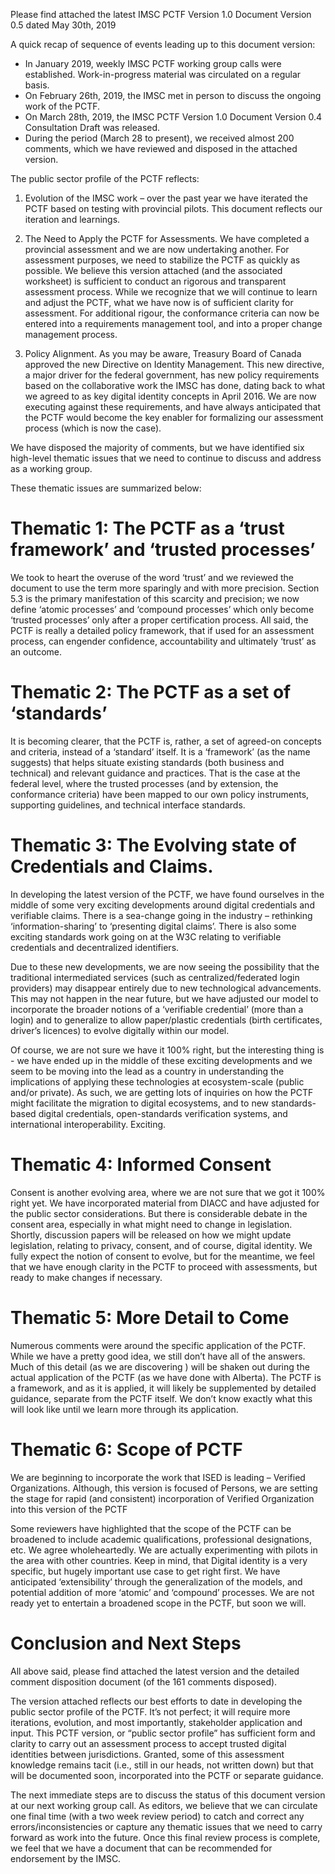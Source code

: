 Please find attached the latest IMSC PCTF Version 1.0 Document Version 0.5 dated May 30th, 2019

A quick recap of sequence of events leading up to this document version:

* In January 2019, weekly IMSC PCTF working group calls were established.  Work-in-progress material was circulated on a regular basis. 
* On February 26th, 2019, the IMSC met in person to discuss the ongoing work of the PCTF. 
* On March 28th, 2019, the IMSC PCTF Version 1.0 Document Version 0.4 Consultation Draft was released.
* During the period (March 28 to present), we received almost 200 comments, which we have reviewed and disposed in the attached version.

The public sector profile of the PCTF reflects:

1)	Evolution of the IMSC work – over the past year we have iterated the PCTF based on testing with provincial pilots. This document reflects our iteration and learnings.

2)	The Need to Apply the PCTF for Assessments. We have completed a provincial assessment and we are now undertaking another. For assessment purposes, we need to stabilize the PCTF as quickly as possible. We believe this version attached (and the associated worksheet) is sufficient to conduct an rigorous and transparent assessment process. While we recognize that we will continue to learn and adjust the PCTF, what we have now is of sufficient clarity for assessment. For additional rigour, the conformance criteria can now be entered into a requirements management tool, and into a proper change management process. 

3)	Policy Alignment. As you may be aware, Treasury Board of Canada approved the new Directive on Identity Management. This new directive, a major driver for the federal government, has new policy requirements based on the collaborative work the IMSC has done, dating back to what we agreed to as key digital identity concepts in April 2016. We are now executing against these requirements, and have always anticipated that the PCTF would become the key enabler for formalizing our assessment process (which is now the case).

We have disposed the majority of comments, but we have identified six high-level thematic issues that we need to continue to discuss and address as a working group. 

These thematic issues are summarized below:

# Thematic 1: The PCTF as a ‘trust framework’ and ‘trusted processes’

We took to heart the overuse of the word ‘trust’ and we reviewed the document to use the term more sparingly and with more precision. Section 5.3 is the primary manifestation of this scarcity and precision; we now define ‘atomic processes’ and ‘compound processes’ which only become ‘trusted processes’ only after a proper certification process. All said, the PCTF is really a detailed policy framework, that if used for an assessment process, can engender confidence, accountability and ultimately ‘trust’ as an outcome.

# Thematic 2: The PCTF as a set of ‘standards’
It is becoming clearer, that the PCTF is, rather, a set of agreed-on concepts and criteria, instead of a ‘standard’ itself. It is a ‘framework’ (as the name suggests) that helps situate existing standards (both business and technical) and relevant guidance and practices. That is the case at the federal level, where the trusted processes (and by extension, the conformance criteria) have been mapped to our own policy instruments, supporting guidelines, and technical interface standards.

# Thematic 3: The Evolving state of Credentials and Claims.
In developing the latest version of the PCTF, we have found ourselves in the middle of some very exciting developments around digital credentials and verifiable claims. There is a sea-change going in the industry – rethinking ‘information-sharing’ to ‘presenting digital claims’. There is also some exciting standards work going on at the W3C relating to verifiable credentials and decentralized identifiers.

Due to these new developments, we are now seeing the possibility that the traditional intermediated services (such as centralized/federated login providers) may disappear entirely due to new technological advancements. This may not happen in the near future, but we have adjusted our model to incorporate the broader notions of a ‘verifiable credential’ (more than a login) and to generalize to allow paper/plastic credentials (birth certificates, driver’s licences) to evolve digitally within our model. 

Of course, we are not sure we have it 100% right, but the interesting thing is -  we have ended up in the middle of these exciting developments and we seem to be moving into the lead as a country in understanding the implications of applying these technologies at ecosystem-scale (public and/or private). As such, we are getting lots of inquiries on how the PCTF might facilitate the migration to digital ecosystems, and to new standards-based digital credentials, open-standards verification systems, and international interoperability. Exciting.

# Thematic 4: Informed Consent

Consent is another evolving area, where we are not sure that we got it 100% right yet. We have incorporated material from DIACC and have adjusted for the public sector considerations. But there is considerable debate in the consent area, especially in what might need to change in legislation. Shortly, discussion papers will be released on how we might update legislation, relating to privacy, consent, and of course, digital identity. We fully expect the notion of consent to evolve, but for the meantime, we feel  that we have enough clarity in the PCTF to proceed with assessments, but ready to make changes if necessary.

# Thematic 5: More Detail to Come

Numerous comments were around the specific application of the PCTF. While we have a pretty good idea, we still don’t have all of the answers. Much of this detail (as we are discovering ) will be shaken out during the actual application of the PCTF (as we have done with Alberta). The PCTF is a framework, and as it is applied, it will likely be supplemented by detailed guidance, separate from the PCTF itself. We don’t know exactly what this will look like until we learn more through its application.

# Thematic 6: Scope of PCTF
We are beginning to incorporate the work that ISED is leading – Verified Organizations. Although, this version is focused of Persons, we are setting the stage for rapid (and consistent) incorporation of Verified Organization into this version of the PCTF

Some reviewers have highlighted that the scope of the PCTF can be broadened to include academic qualifications, professional designations, etc. We agree wholeheartedly. We are actually experimenting with pilots in the area with other countries. Keep in mind, that Digital identity is a very specific, but hugely important use case to get right first. We have anticipated ‘extensibility’ through the generalization of the models, and potential addition of more ‘atomic’ and ‘compound’ processes. We are not ready yet to entertain a broadened scope in the PCTF, but soon we will.

# Conclusion and Next Steps

All above said, please find attached the latest version and the detailed comment disposition document (of the 161 comments disposed).

The version attached reflects our best efforts to date in developing the public sector profile of the PCTF. It’s not perfect; it will require more iterations, evolution, and most importantly, stakeholder application and input. This PCTF version, or “public sector profile” has sufficient form and clarity to carry out an assessment process to accept trusted digital identities between jurisdictions. Granted, some of this assessment knowledge remains tacit (i.e., still in our heads, not written down) but that will be documented soon, incorporated into the PCTF or separate guidance.

The next immediate steps are to discuss the status of this document version at our next working group call. As editors, we believe that we can circulate one final time (with a two week review period) to catch and correct any errors/inconsistencies or capture any thematic issues that we need to carry forward as work into the future. Once this final review process is complete, we feel that we have a document that can be recommended for endorsement by the IMSC. 



